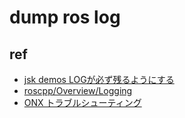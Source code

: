 # dump ros log

## ref
- [jsk demos LOGが必ず残るようにする](https://github.com/jsk-ros-pkg/jsk_demos/issues/1004)
- [roscpp/Overview/Logging](https://wiki.ros.org/roscpp/Overview/Logging)
- [ONX トラブルシューティング](https://rtmros-nextage.readthedocs.io/en/latest/manual_ja_trouble-shooting.html)
